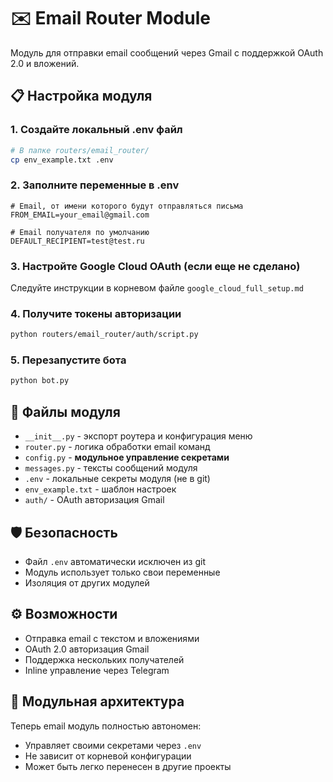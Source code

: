# ✉️ Email Router Module

Модуль для отправки email сообщений через Gmail с поддержкой OAuth 2.0 и вложений.

## 📋 Настройка модуля

### 1. Создайте локальный .env файл
```bash
# В папке routers/email_router/
cp env_example.txt .env
```

### 2. Заполните переменные в .env
```env
# Email, от имени которого будут отправляться письма  
FROM_EMAIL=your_email@gmail.com

# Email получателя по умолчанию
DEFAULT_RECIPIENT=test@test.ru
```

### 3. Настройте Google Cloud OAuth (если еще не сделано)
Следуйте инструкции в корневом файле `google_cloud_full_setup.md`

### 4. Получите токены авторизации
```bash
python routers/email_router/auth/script.py
```

### 5. Перезапустите бота
```bash
python bot.py
```

## 🔧 Файлы модуля

- `__init__.py` - экспорт роутера и конфигурация меню
- `router.py` - логика обработки email команд
- `config.py` - **модульное управление секретами**
- `messages.py` - тексты сообщений модуля
- `.env` - локальные секреты модуля (не в git)
- `env_example.txt` - шаблон настроек
- `auth/` - OAuth авторизация Gmail

## 🛡️ Безопасность

- Файл `.env` автоматически исключен из git
- Модуль использует только свои переменные
- Изоляция от других модулей

## ⚙️ Возможности

- Отправка email с текстом и вложениями
- OAuth 2.0 авторизация Gmail
- Поддержка нескольких получателей
- Inline управление через Telegram

## 🔄 Модульная архитектура

Теперь email модуль полностью автономен:
- Управляет своими секретами через `.env`
- Не зависит от корневой конфигурации
- Может быть легко перенесен в другие проекты 